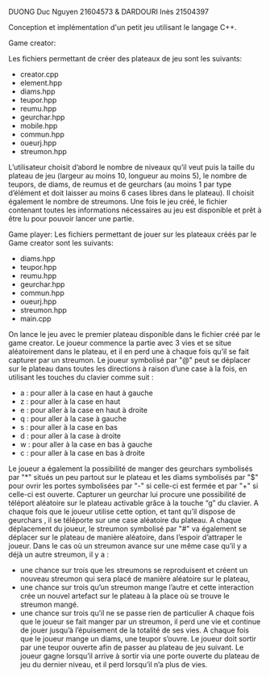 DUONG Duc Nguyen 21604573 & DARDOURI Inès 21504397

Conception et implémentation d'un petit jeu utilisant le langage C++.

Game creator:

Les fichiers permettant de créer des plateaux de jeu sont les suivants:
- creator.cpp
- element.hpp
- diams.hpp
- teupor.hpp
- reumu.hpp
- geurchar.hpp
- mobile.hpp
- commun.hpp
- oueurj.hpp
- streumon.hpp

L’utilisateur choisit d’abord le nombre de niveaux qu’il veut puis la taille du plateau de jeu
(largeur au moins 10, longueur au moins 5), le nombre de teupors, de diams, de reumus et
de geurchars (au moins 1 par type d’élément et doit laisser au moins 6 cases libres dans le
plateau). Il choisit également le nombre de streumons.
Une fois le jeu créé, le fichier contenant toutes les informations nécessaires au jeu est
disponible et prêt à être lu pour pouvoir lancer une partie.

Game player:
Les fichiers permettant de jouer sur les plateaux créés par le Game creator sont les
suivants:
- diams.hpp
- teupor.hpp
- reumu.hpp
- geurchar.hpp
- commun.hpp
- oueurj.hpp
- streumon.hpp
- main.cpp

On lance le jeu avec le premier plateau disponible dans le fichier créé par le game creator.
Le joueur commence la partie avec 3 vies et se situe aléatoirement dans le plateau, et il en
perd une à chaque fois qu’il se fait capturer par un streumon.
Le joueur symbolisé par "@" peut se déplacer sur le plateau dans toutes les directions à raison d’une case à la
fois, en utilisant les touches du clavier comme suit :
- a : pour aller à la case en haut à gauche
- z : pour aller à la case en haut
- e : pour aller à la case en haut à droite
- q : pour aller à la case à gauche
- s : pour aller à la case en bas
- d : pour aller à la case à droite
- w : pour aller à la case en bas à gauche
- c : pour aller à la case en bas à droite

Le joueur a également la possibilité de manger des geurchars symbolisés par "*" situés un peu partout sur le
plateau et les diams symbolisés par "$" pour ovrir les portes symbolisées par "-" si celle-ci est fermée et par "+" si celle-ci est ouverte.
Capturer un geurchar lui procure une possibilité de téléport aléatoire sur le plateau activable
grâce à la touche “g” du clavier.
A chaque fois que le joueur utilise cette option, et tant qu’il dispose de geurchars , il se
téléporte sur une case aléatoire du plateau.
A chaque déplacement du joueur, le streumon symbolisé par "#" va également se déplacer sur le plateau de
manière aléatoire, dans l’espoir d’attraper le joueur.
Dans le cas où un streumon avance sur une même case qu’il y a déjà un autre streumon, il y
a :
- une chance sur trois que les streumons se reproduisent et créent un nouveau
streumon qui sera placé de manière aléatoire sur le plateau,
- une chance sur trois qu’un streumon mange l’autre et cette interaction crée un
nouvel artefact sur le plateau à la place où se trouve le streumon mangé.
- une chance sur trois qu’il ne se passe rien de particulier
A chaque fois que le joueur se fait manger par un streumon, il perd une vie et continue de
jouer jusqu’à l’épuisement de la totalité de ses vies.
A chaque fois que le joueur mange un diams, une teupor s’ouvre.
Le joueur doit sortir par une teupor ouverte afin de passer au plateau de jeu suivant.
Le joueur gagne lorsqu’il arrive à sortir via une porte ouverte du plateau de jeu du dernier
niveau, et il perd lorsqu’il n’a plus de vies.
